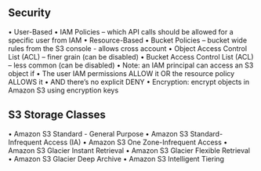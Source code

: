 

## Security
• User-Based
• IAM Policies – which API calls should be allowed for a specific user from IAM
• Resource-Based
• Bucket Policies – bucket wide rules from the S3 console - allows cross account
• Object Access Control List (ACL) – finer grain (can be disabled)
• Bucket Access Control List (ACL) – less common (can be disabled)
• Note: an IAM principal can access an S3 object if
• The user IAM permissions ALLOW it OR the resource policy ALLOWS it
• AND there’s no explicit DENY
• Encryption: encrypt objects in Amazon S3 using encryption keys

## S3 Storage Classes
• Amazon S3 Standard - General Purpose
• Amazon S3 Standard-Infrequent Access (IA)
• Amazon S3 One Zone-Infrequent Access
• Amazon S3 Glacier Instant Retrieval
• Amazon S3 Glacier Flexible Retrieval
• Amazon S3 Glacier Deep Archive
• Amazon S3 Intelligent Tiering